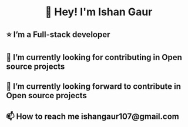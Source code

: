 <h1 align="center">👋 Hey! I'm Ishan Gaur</h1>
<h2 align="left"> ⭐ I’m a Full-stack developer</h2>
<h2 align="left">🌱 I’m currently looking for contributing in Open source projects</h2>
<h2 align="left">💞️ I’m currently looking forward to contribute in Open source projects</h2>
<h2 align="left">📫 How to reach me ishangaur107@gmail.com</h2>
<!---
ishangaur07/ishangaur07 is a ✨ special ✨ repository because its `README.md` (this file) appears on your GitHub profile.
You can click the Preview link to take a look at your changes.
--->
